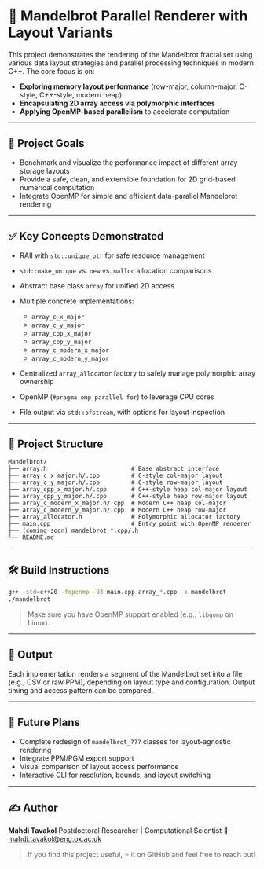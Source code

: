 # 🚀 Mandelbrot Parallel Renderer with Layout Variants

This project demonstrates the rendering of the Mandelbrot fractal set using various data layout strategies and parallel processing techniques in modern C++. The core focus is on:

* **Exploring memory layout performance** (row-major, column-major, C-style, C++-style, modern heap)
* **Encapsulating 2D array access via polymorphic interfaces**
* **Applying OpenMP-based parallelism** to accelerate computation

---

## 🎯 Project Goals

* Benchmark and visualize the performance impact of different array storage layouts
* Provide a safe, clean, and extensible foundation for 2D grid-based numerical computation
* Integrate OpenMP for simple and efficient data-parallel Mandelbrot rendering

---

## ✅ Key Concepts Demonstrated

* RAII with `std::unique_ptr` for safe resource management
* `std::make_unique` vs. `new` vs. `malloc` allocation comparisons
* Abstract base class `array` for unified 2D access
* Multiple concrete implementations:

  * `array_c_x_major`
  * `array_c_y_major`
  * `array_cpp_x_major`
  * `array_cpp_y_major`
  * `array_c_modern_x_major`
  * `array_c_modern_y_major`
* Centralized `array_allocator` factory to safely manage polymorphic array ownership
* OpenMP (`#pragma omp parallel for`) to leverage CPU cores
* File output via `std::ofstream`, with options for layout inspection

---

## 🧱 Project Structure

```
Mandelbrot/
├── array.h                        # Base abstract interface
├── array_c_x_major.h/.cpp         # C-style col-major layout
├── array_c_y_major.h/.cpp         # C-style row-major layout
├── array_cpp_x_major.h/.cpp       # C++-style heap col-major layout
├── array_cpp_y_major.h/.cpp       # C++-style heap row-major layout
├── array_c_modern_x_major.h/.cpp  # Modern C++ heap col-major
├── array_c_modern_y_major.h/.cpp  # Modern C++ heap row-major
├── array_allocator.h              # Polymorphic allocator factory
├── main.cpp                       # Entry point with OpenMP renderer
├── (coming soon) mandelbrot_*.cpp/.h
└── README.md
```

---

## 🛠 Build Instructions

```bash
g++ -std=c++20 -fopenmp -O3 main.cpp array_*.cpp -o mandelbrot
./mandelbrot
```

> Make sure you have OpenMP support enabled (e.g., `libgomp` on Linux).

---

## 📸 Output

Each implementation renders a segment of the Mandelbrot set into a file (e.g., CSV or raw PPM), depending on layout type and configuration. Output timing and access pattern can be compared.

---

## 📌 Future Plans

* Complete redesign of `mandelbrot_???` classes for layout-agnostic rendering
* Integrate PPM/PGM export support
* Visual comparison of layout access performance
* Interactive CLI for resolution, bounds, and layout switching

---

## ✍️ Author

**Mahdi Tavakol**
Postdoctoral Researcher | Computational Scientist
📧 [mahdi.tavakol@eng.ox.ac.uk](mailto:mahdi.tavakol@eng.ox.ac.uk)

> If you find this project useful, ⭐ it on GitHub and feel free to reach out!

